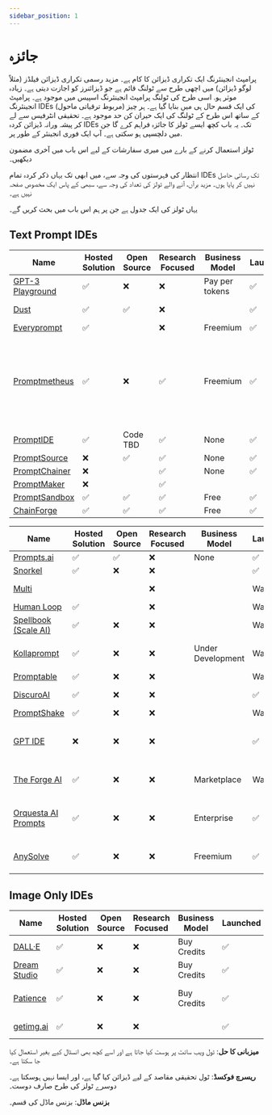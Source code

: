 ```yaml
---
sidebar_position: 1
---
```


# جائزہ

پرامپٹ انجینئرنگ ایک تکراری ڈیزائن کا کام ہے۔ مزید رسمی تکراری ڈیزائن
فیلڈز (مثلاً لوگو ڈیزائن) میں اچھی طرح سے ٹولنگ قائم ہے جو ڈیزائنرز کو اجازت دیتی ہے۔
زیادہ موثر ہو. اسی طرح کی ٹولنگ پرامپٹ انجینئرنگ اسپیس میں موجود ہے۔
پرامپٹ انجینئرنگ IDEs (مربوط ترقیاتی ماحول) کی ایک قسم
حال ہی میں بنایا گیا ہے۔ ہر چیز کے ساتھ اس طرح کے ٹولنگ کی ایک حیران کن حد موجود ہے۔
تحقیقی انٹرفیس سے لے کر پیشہ ورانہ ڈیزائن کردہ IDEs تک۔
یہ باب کچھ ایسے ٹولز کا جائزہ فراہم کرے گا جن میں دلچسپی ہو سکتی ہے۔
آپ ایک فوری انجینئر کے طور پر.

ٹولز استعمال کرنے کے بارے میں میری سفارشات کے لیے اس باب میں آخری مضمون دیکھیں۔

انتظار کی فہرستوں کی وجہ سے، میں ابھی تک یہاں ذکر کردہ تمام IDEs تک رسائی حاصل نہیں کر پایا ہوں۔
مزید برآں، آنے والے ٹولز کی تعداد کی وجہ سے، سبھی کے پاس ایک مخصوص صفحہ نہیں ہے۔


یہاں ٹولز کی ایک جدول ہے جن پر ہم اس باب میں بحث کریں گے۔

## Text Prompt IDEs
| Name | Hosted Solution | Open Source | Research Focused| Business Model| Launched | Modalities | Supported Providers |
| ------------------------------------------ | -- | --| --| ------ | ------- | ---- | ---- |
| [GPT-3 Playground](https://beta.openai.com/docs/quickstart) | ✅ | ❌ | ❌ | Pay per tokens | ✅ | Text | OpenAI|
| [Dust](https://dust.tt/)                   | ✅ | ✅ | ❌|  | ✅ | Text | OpenAI, Cohere |
| [Everyprompt](https://www.everyprompt.com) | ✅ | |    ❌| Freemium | ✅ | Text | OpenAI |
| [Promptmetheus](https://promptmetheus.com) | ✅ | ❌ | ✅ | Freemium | ✅ | Text | Anthropic, Cohere, OpenAI, PaLM 2, NLP Cloud, AI21 Labs, Aleph Alpha |
| [PromptIDE](https://prompt.vizhub.ai)      | ✅ | Code TBD |✅ | None | ✅ | Text | |
| [PromptSource](https://github.com/bigscience-workshop/promptsource)    | ❌ | ✅ | ✅ | None | ✅ |  Text | |
| [PromptChainer](https://arxiv.org/pdf/2203.06566.pdf) | ❌ |  | ✅ | None | ✅ |  Text | |
| [PromptMaker](https://dl.acm.org/doi/abs/10.1145/3491101.3503564) |❌ | | ✅| | | Text| |
| [PromptSandbox](https://promptsandbox.io) | ✅ | ✅ | ✅ | Free | ✅ | Text | OpenAI |
| [ChainForge](https://github.com/ianarawjo/ChainForge) | ✅ | ✅ | ✅ | Free | ✅ | Text | OpenAI |

| Name | Hosted Solution | Open Source | Research Focused| Business Model| Launched | Modalities | Supported Providers |
| ------------------------------------------ | -- | --| --| ------ | ------- | ---- | ---- |
| [Prompts.ai](https://prompts.ai/)           | ✅ | ✅ | ❌| None | ✅ | Text | OpenAI |
| [Snorkel](https://snorkel.ai/snorkel-flow-platform/foundation-model/) | ✅ | ❌ | ❌|  | ✅ | Text | |
| [Multi](https://www.multi.tech) |  |  | ❌ |  | Wait list | Text, Image | |
| [Human Loop](https://humanloop.com) | ✅ |  | ❌ |  | Wait list| Text | |
| [Spellbook (Scale AI)](https://scale.com/spellbook) | ✅ | ❌ | ❌|  | Wait list | Text | |
| [Kollaprompt](https://kollaprompt.com) | ✅ | ❌ | ❌| Under Development | Wait list | Text, Image, Audio | OpenAI, Stable Diffusion |
| [Promptable](https://promptable.ai/projects/default/workspace) | ✅ | ❌ | ❌|  | Wait list | Text | OpenAI|
| [DiscuroAI](https://www.discuro.com) | ✅ | ❌ | ❌|  | ✅ | Text, Image | OpenAI|
| [PromptShake](https://promptshake.com/?ref=producthunt) | ✅ | ❌ | ❌|  | Wait list | Text | |
| [GPT IDE](https://gptide.com) | ❌ | ❌ | ❌|  | ✅ | Text, images + audio later | OpenAI, later Stability.AI and more |
| [The Forge AI](https://theforgeai.com/) | ✅ | ❌ | ❌ | Marketplace | Wait list | Text, Images | OpenAI, Stable Diffusion |
| [Orquesta AI Prompts](https://orquesta.cloud/platform/ai-llm-prompts) | ✅ | ❌ | ❌ | Enterprise | ✅ | Text | Custom, Public, Private LLMs |
| [AnySolve](https://www.anysolve.ai/)  | ✅ | ❌ | ❌ | Freemium | ✅ | Text, images + audio later | OpenAI, Stability.AI and more |

## Image Only IDEs

| Name | Hosted Solution | Open Source | Research Focused| Business Model| Launched | Modalities | Supported Providers |
| ------------------------------------------ | -- | --| --| ------ | ------- | ---- | ---- |
| [DALL·E](https://labs.openai.com) | ✅ | ❌ | ❌ | Buy Credits | ✅ |  Text2Image | OpenAI DALLE|
| [Dream Studio](https://beta.dreamstudio.ai/dream) | ✅ | ❌ | ❌ | Buy Credits | ✅ |  Text2Image | Stable Diffusion |
| [Patience](https://www.patience.ai/faq) | ✅ | ❌ | ❌ | Buy Credits | ✅ |  Text2Image | Stable Diffusion, OpenAI|
| [getimg.ai](https://getimg.ai/guides) | ✅ | ❌ | ❌ |  | ✅ |  Text2Image, AIEditor | |

**میزبانی کا حل**: ٹول ویب سائٹ پر ہوسٹ کیا جاتا ہے اور اسے کچھ بھی انسٹال کیے بغیر استعمال کیا جا سکتا ہے۔

**ریسرچ فوکسڈ**: ٹول تحقیقی مقاصد کے لیے ڈیزائن کیا گیا ہے، اور ایسا نہیں ہوسکتا ہے۔
دوسرے ٹولز کی طرح صارف دوست۔

**بزنس ماڈل**: بزنس ماڈل کی قسم۔

